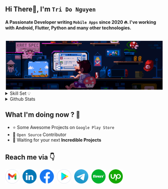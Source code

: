<!-- <img src="assets/gif/developer.gif" width="100%"/> -->

<div align="start">
 
## Hi There👋, I'm `Tri Do Nguyen`
#### A Passionate Developer writing `Mobile Apps` since 2020 🔥. I've working with Android, Flutter, Python and many other technologies.

</div>

######

<div align="center">
    <img src="assets/gif/developer.gif" width="500px"/>
</div>

<details>
<summary>Skill Set 💡</summary>
<div align="center">
    
| Language | `Java` `Kotlin` `Python` `Dart` `JavaScript` |
| :- | :- |
| Mobile | `Android` `Flutter` `React Native` |
| Backend | `Spring` `NodeJs` `FastAPI` |

</div>

</details>



<details>
    <summary>Github Stats</summary>
    <p align="center">
        <img 
            src="https://github-readme-stats.vercel.app/api?username=torrydo&count_private=true&show_icons=true&include_all_commits=true" 
            alt="Tri Do | Stats" 
        />
    </p>

</details>

## What I'm doing now ? 👀

- ⭐ Some Awesome Projects on `Google Play Store` 
- 🎨 `Open Source` Contributor
- 💌 Waiting for your next **Incredible Projects**

######

## Reach me via 👇

<div style="display: flex; justify-content: flex-start;">

  <!-- GMAIL -->
  <a href="mailto:tridonguyen.dev@gmail.com" title="Send Email" style="padding-right: 10px;">
    <img src="assets/logo/Gmail.png" width="45" alt="Email" />
  </a>

  <!-- LINKEDIN -->
  <a href="https://www.linkedin.com/in/tridonguyen/" title="Redirect to LinkedIn" style="padding-right: 10px;">
    <img src="assets/logo/LinkedIn.png" width="45" alt="LinkedIn" />
  </a>
  
  <!-- FACEBOOK -->
  <a href="https://www.facebook.com/trido392/" title="Redirect to Facebook" style="padding-right: 10px;">
    <img src="assets/logo/Facebook.png" width="45" alt="Facebook" />
  </a>

  <!-- PLAY STORE -->
  <a href="https://play.google.com/store/apps/developer?id=Langhance" title="Redirect to Google Play" style="padding-right: 10px;">
    <img src="assets/logo/GooglePlay.png" width="45" alt="Google Play" />
  </a>

  <!-- TELEGRAM -->
  <a href="https://t.me/tridonguyen" title="Redirect to Telegram" style="padding-right: 10px;">
    <img src="assets/logo/Telegram.png" width="45" alt="Telegram" />
  </a>

  <!-- FIVERR -->
  <a href="https://www.fiverr.com/tridonguyen" title="Redirect to Fiverr" style="padding-right: 10px;">
    <img src="assets/logo/Fiverr.png" width="45" alt="Fiverr" />
  </a>

  <!-- UPWORK -->
  <a href="https://www.upwork.com/freelancers/~01e2ce8a35ff551045" title="Redirect to Upwork" style="padding-right: 10px;">
    <img src="assets/logo/Upwork.png" width="45" alt="Upwork" />
  </a>

</div>
